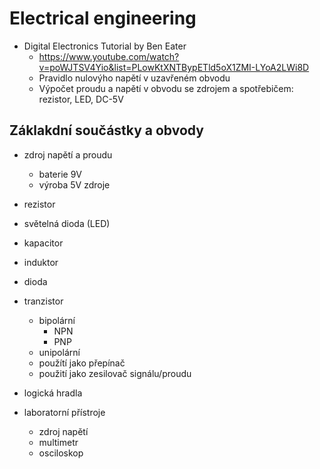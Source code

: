 
# Electrical engineering

- Digital Electronics Tutorial by Ben Eater
  - <https://www.youtube.com/watch?v=poWJTSV4Yio&list=PLowKtXNTBypETld5oX1ZMI-LYoA2LWi8D>
  - Pravidlo nulovýho napětí v uzavřeném obvodu
  - Výpočet proudu a napětí v obvodu se zdrojem a spotřebičem: rezistor, LED, DC-5V

## Záklakdní součástky a obvody

- zdroj napětí a proudu
  - baterie 9V
  - výroba 5V zdroje

- rezistor
- světelná dioda (LED)
- kapacitor
- induktor
- dioda
- tranzistor
  - bipolární
    - NPN
    - PNP
  - unipolární
  - použítí jako přepínač
  - použití jako zesilovač signálu/proudu

- logická hradla

- laboratorní přístroje
  - zdroj napětí
  - multimetr
  - osciloskop
